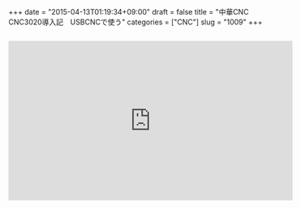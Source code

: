 +++
date = "2015-04-13T01:19:34+09:00"
draft = false
title = "中華CNC CNC3020導入記　USBCNCで使う"
categories = ["CNC"]
slug = "1009"
+++

<a href="/images/2014/10/2976947bf1715116347ba15669a421e4.png"><img class="alignnone wp-image-1012 size-full" src="/images/2014/10/2976947bf1715116347ba15669a421e4.png" alt=""   /></a>



<iframe src="https://www.youtube.com/embed/-hakv_o5bQE" width="560" height="315" frameborder="0" allowfullscreen="allowfullscreen"></iframe>
